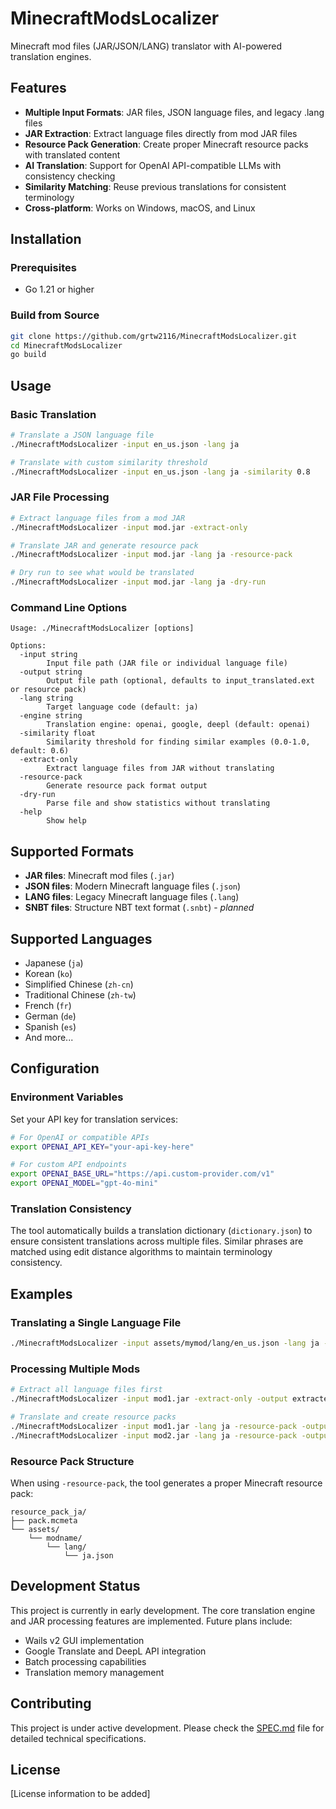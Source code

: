 # MinecraftModsLocalizer

Minecraft mod files (JAR/JSON/LANG) translator with AI-powered translation engines.

## Features

- **Multiple Input Formats**: JAR files, JSON language files, and legacy .lang files
- **JAR Extraction**: Extract language files directly from mod JAR files
- **Resource Pack Generation**: Create proper Minecraft resource packs with translated content
- **AI Translation**: Support for OpenAI API-compatible LLMs with consistency checking
- **Similarity Matching**: Reuse previous translations for consistent terminology
- **Cross-platform**: Works on Windows, macOS, and Linux

## Installation

### Prerequisites
- Go 1.21 or higher

### Build from Source
```bash
git clone https://github.com/grtw2116/MinecraftModsLocalizer.git
cd MinecraftModsLocalizer
go build
```

## Usage

### Basic Translation
```bash
# Translate a JSON language file
./MinecraftModsLocalizer -input en_us.json -lang ja

# Translate with custom similarity threshold
./MinecraftModsLocalizer -input en_us.json -lang ja -similarity 0.8
```

### JAR File Processing
```bash
# Extract language files from a mod JAR
./MinecraftModsLocalizer -input mod.jar -extract-only

# Translate JAR and generate resource pack
./MinecraftModsLocalizer -input mod.jar -lang ja -resource-pack

# Dry run to see what would be translated
./MinecraftModsLocalizer -input mod.jar -lang ja -dry-run
```

### Command Line Options

```
Usage: ./MinecraftModsLocalizer [options]

Options:
  -input string
        Input file path (JAR file or individual language file)
  -output string
        Output file path (optional, defaults to input_translated.ext or resource pack)
  -lang string
        Target language code (default: ja)
  -engine string
        Translation engine: openai, google, deepl (default: openai)
  -similarity float
        Similarity threshold for finding similar examples (0.0-1.0, default: 0.6)
  -extract-only
        Extract language files from JAR without translating
  -resource-pack
        Generate resource pack format output
  -dry-run
        Parse file and show statistics without translating
  -help
        Show help
```

## Supported Formats

- **JAR files**: Minecraft mod files (`.jar`)
- **JSON files**: Modern Minecraft language files (`.json`)
- **LANG files**: Legacy Minecraft language files (`.lang`)
- **SNBT files**: Structure NBT text format (`.snbt`) - *planned*

## Supported Languages

- Japanese (`ja`)
- Korean (`ko`)
- Simplified Chinese (`zh-cn`)
- Traditional Chinese (`zh-tw`)
- French (`fr`)
- German (`de`)
- Spanish (`es`)
- And more...

## Configuration

### Environment Variables

Set your API key for translation services:

```bash
# For OpenAI or compatible APIs
export OPENAI_API_KEY="your-api-key-here"

# For custom API endpoints
export OPENAI_BASE_URL="https://api.custom-provider.com/v1"
export OPENAI_MODEL="gpt-4o-mini"
```

### Translation Consistency

The tool automatically builds a translation dictionary (`dictionary.json`) to ensure consistent translations across multiple files. Similar phrases are matched using edit distance algorithms to maintain terminology consistency.

## Examples

### Translating a Single Language File
```bash
./MinecraftModsLocalizer -input assets/mymod/lang/en_us.json -lang ja -engine openai
```

### Processing Multiple Mods
```bash
# Extract all language files first
./MinecraftModsLocalizer -input mod1.jar -extract-only -output extracted/

# Translate and create resource packs
./MinecraftModsLocalizer -input mod1.jar -lang ja -resource-pack -output resourcepack_ja/
./MinecraftModsLocalizer -input mod2.jar -lang ja -resource-pack -output resourcepack_ja/
```

### Resource Pack Structure

When using `-resource-pack`, the tool generates a proper Minecraft resource pack:

```
resource_pack_ja/
├── pack.mcmeta
└── assets/
    └── modname/
        └── lang/
            └── ja.json
```

## Development Status

This project is currently in early development. The core translation engine and JAR processing features are implemented. Future plans include:

- Wails v2 GUI implementation
- Google Translate and DeepL API integration
- Batch processing capabilities
- Translation memory management

## Contributing

This project is under active development. Please check the [SPEC.md](SPEC.md) file for detailed technical specifications.

## License

[License information to be added]